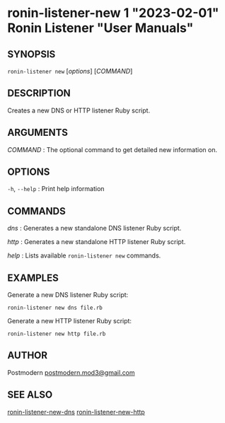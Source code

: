 # ronin-listener-new 1 "2023-02-01" Ronin Listener "User Manuals"

## SYNOPSIS

`ronin-listener new` [*options*] [*COMMAND*]

## DESCRIPTION

Creates a new DNS or HTTP listener Ruby script.

## ARGUMENTS

*COMMAND*
: The optional command to get detailed new information on.

## OPTIONS

`-h`, `--help`
: Print help information

## COMMANDS

*dns*
: Generates a new standalone DNS listener Ruby script.

*http*
: Generates a new standalone HTTP listener Ruby script.

*help*
: Lists available `ronin-listener new` commands.

## EXAMPLES

Generate a new DNS listener Ruby script:

    ronin-listener new dns file.rb

Generate a new HTTP listener Ruby script:

    ronin-listener new http file.rb

## AUTHOR

Postmodern <postmodern.mod3@gmail.com>

## SEE ALSO

[ronin-listener-new-dns](ronin-listener-new-dns.1.md) [ronin-listener-new-http](ronin-listener-new-http.1.md)
